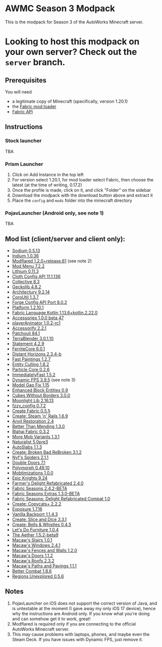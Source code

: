 # AWMC Season 3 Modpack
This is the modpack for Season 3 of the AutoWorks Minecraft server.
# Looking to host this modpack on your own server? Check out the `server` branch.
## Prerequisites
You will need
- a legitimate copy of Minecraft (specifically, version 1.20.1)
- the [Fabric mod loader](https://fabricmc.net/)
- [Fabric API](https://modrinth.com/mod/fabric-api/version/0.92.6+1.20.1)
## Instructions
### Stock launcher
TBA
### Prism Launcher
1. Click on Add Instance in the top left
2. For version select 1.20.1, for mod loader select Fabric, then choose the latest (at the time of writing, 0.17.2)
3. Once the profile is made, click on it, and click "Folder" on the sidebar
4. Download the modpack with the download button above and extract it
5. Place the `config` and `mods` folder into the minecraft directory
### PojavLauncher (Android only, see note 1)
TBA
## Mod list (client/server and client only):
- [Sodium 0.5.13](https://modrinth.com/mod/sodium/version/mc1.20.1-0.5.13-fabric)
- [Indium 1.0.36](https://modrinth.com/mod/indium/version/1.0.36+mc1.20.1)
- [Modflared 1.2.0+release.61](https://modrinth.com/mod/modflared/version/1.2.0+release.61+1.20.1) (see note 2)
- [Mod Menu 7.2.2](https://modrinth.com/mod/modmenu/version/7.2.2)
- [Lithium 0.11.3](https://modrinth.com/mod/lithium/version/mc1.20.1-0.11.3-fabric)
- [Cloth Config API 11.1.136](https://modrinth.com/mod/cloth-config/version/11.1.136+fabric)
- [Collective 8.3](https://modrinth.com/mod/collective/version/1.20.1-8.3-fabric+forge+neo)
- [Geckolib 4.8.2](https://modrinth.com/mod/geckolib/version/AXhbVyuq)
- [Architectury 9.2.14](https://modrinth.com/mod/architectury-api/version/9.2.14+fabric)
- [CoroUtil 1.3.7](https://modrinth.com/mod/coroutil/version/7tRnsYkP)
- [Forge Config API Port 8.0.2](https://modrinth.com/mod/forge-config-api-port/version/v8.0.2-1.20.1-Fabric)
- [Platform 1.2.10.1](https://modrinth.com/mod/platform/version/1.20.1-1.2.10.1)
- [Fabric Language Kotlin 1.13.6+kotlin.2.22.0](https://modrinth.com/mod/fabric-language-kotlin/version/1.13.6+kotlin.2.2.20)
- [Accessories 1.0.0 beta 47](https://modrinth.com/mod/accessories/version/1.0.0-beta.47+1.20.1)
- [playerAnimator 1.0.2-rc1](https://modrinth.com/mod/playeranimator/version/1.0.2-rc1+1.20-fabric)
- [Accessorify 2.2.1](https://modrinth.com/mod/accessorify/version/2.2.1+1.20.1)
- [Patchouli 84.1](https://modrinth.com/mod/patchouli/version/1.20.1-84.1-fabric)
- [TerraBlender 3.0.1.10](https://modrinth.com/mod/terrablender/version/J1S3aA8i)
- [Statement 4.2.9](https://modrinth.com/mod/statement/version/4.2.9+1.14.4-1.20.4)
- [FerriteCore 6.0.1](https://modrinth.com/mod/ferrite-core/version/6.0.1)
- [Distant Horizons 2.3.4-b](https://modrinth.com/mod/distanthorizons/version/2.3.4-b-1.20.1)
- [Fast Paintings 1.2.7](https://modrinth.com/mod/fast-paintings/version/1.20-1.2.7)
- [Entity Culling 1.8.2](https://modrinth.com/mod/entityculling/version/3TCgPw5u)
- [Particle Core 0.2.6](https://modrinth.com/mod/particle-core/version/0.2.6+1.20.1)
- [ImmediatelyFast 1.5.2](https://modrinth.com/mod/immediatelyfast/version/1.5.2+1.20.4-fabric)
- [Dynamic FPS 3.9.5](https://modrinth.com/mod/dynamic-fps/version/D9mrJwm0) (see note 3)
- [Model Gap Fix 1.15](https://modrinth.com/mod/modelfix/version/GkLb4bRl)
- [Enhanced Block Entities 0.9](https://modrinth.com/mod/ebe/version/0.9+1.20)
- [Cubes Without Borders 3.0.0](https://modrinth.com/mod/cubes-without-borders/version/3.0.0+1.20)
- [Moonlight Lib 2.16.13](https://modrinth.com/mod/moonlight/version/1.20-2.16.13-fabric)
- [fzzy_config 0.7.2](https://modrinth.com/mod/fzzy-config/version/0.7.2+1.20.1)
- [Create Fabric 0.5.1j](https://modrinth.com/mod/create-fabric/version/0.5.1-j-build.1631+mc1.20.1)
- [Create: Steam 'n' Rails 1.6.9](https://modrinth.com/mod/create-steam-n-rails/version/1.6.9+fabric-mc1.20.1)
- [Anvil Restoration 2.4](https://modrinth.com/mod/anvil-restoration/version/1.20.1-2.4-fabric+forge+neo)
- [Better Than Mending 1.3.0](https://modrinth.com/mod/better-than-mending/version/1.3.0)
- [Blahaj Fabric 0.3.2](https://modrinth.com/mod/blahaj_fabric/version/ngQ9TZY1)
- [More Mob Variants 1.3.1](https://modrinth.com/mod/more-mob-variants/version/1.3.1)
- [Naturalist 5.0pre3](https://modrinth.com/mod/naturalist/version/5.0pre3-fabric)
- [AutoSlabs 1.1.3](https://modrinth.com/mod/autoslabs/version/1.1.3)
- [Create: Broken Bad ReBroken 3.1.2](https://modrinth.com/mod/create-broken-bad-fabric/version/3.1.2)
- [Nyf's Spiders 2.1.1](https://modrinth.com/mod/nyfs-spiders/version/cmqFoINR)
- [Double Doors 7.1](https://modrinth.com/mod/double-doors/version/1.20.1-7.1-fabric+forge+neo)
- [Polymorph 0.49.10](https://modrinth.com/mod/polymorph/version/0.49.10+1.20.1)
- [Mobtimizations 1.0.0](https://modrinth.com/mod/mobtimizations/version/Q8aBGBRu)
- [Epic Knights 9.24](https://modrinth.com/mod/epic-knights-shields-armor-and-weapons/version/9.24)
- [Farmer's Delight Refabricated 2.4.0](https://modrinth.com/mod/farmers-delight-refabricated/version/1.20.1-2.4.0)
- [Fabric Seasons 2.4.2-BETA](https://modrinth.com/mod/fabric-seasons/version/2.4.2-BETA+1.20)
- [Fabric Seasons Extras 1.3.0-BETA](https://modrinth.com/mod/fabric-seasons-extras)
- [Fabric Seasons: Delight Refabricated Compat 1.0](https://modrinth.com/mod/seasons-delight-refab-compat/version/1.20.1-1.0)
- [Create: Copycats+ 2.2.2](https://modrinth.com/mod/copycats/version/2.2.2+mc.1.20.1-fabric)
- [Exposure 1.7.16](https://modrinth.com/mod/exposure/version/fiezBPPG)
- [Vanilla Backport 1.1.4.3](https://modrinth.com/mod/vanillabackport/version/1.20.1-1.1.4.3)
- [Create: Slice and Dice 3.3.1](https://modrinth.com/mod/slice-and-dice/version/3.3.1)
- [Create: Bells & Whistles 0.4.5](https://modrinth.com/mod/bellsandwhistles/version/0.4.5-mc1.20.1-fabric)
- [Let's Do Furniture 1.0.4](https://modrinth.com/mod/lets-do-furniture/version/oG5DC7IV)
- [The Aether 1.5.2-beta9](https://modrinth.com/mod/aether/version/1.20.1-1.5.2-beta.9-fabric)
- [Macaw's Stairs 1.0.1](https://modrinth.com/mod/macaws-stairs/version/XNlrOt9m)
- [Macaw's Windows 2.4.1](https://modrinth.com/mod/macaws-windows/version/2.4.1)
- [Macaw's Fences and Walls 1.2.0](https://modrinth.com/mod/macaws-fences-and-walls/version/fkcqoGXg)
- [Macaw's Doors 1.1.2](https://modrinth.com/mod/macaws-doors/version/HU3H8NiB)
- [Macaw's Roofs 2.3.2](https://modrinth.com/mod/macaws-roofs/version/BMjP4VXn)
- [Macaw's Paths and Pavings 1.1.1](https://modrinth.com/mod/macaws-paths-and-pavings/version/hwnmaZHh)
- [Better Combat 1.8.6](https://modrinth.com/mod/better-combat/version/1.8.6+1.20.1-fabric)
- [Regions Unexplored 0.5.6](https://modrinth.com/mod/regions-unexplored/version/A-0.5.6+1.20.1)

## Notes
1. PojavLauncher on iOS does not support the correct version of Java, and is untestable at the moment (I gave away my only iOS 17 device), hence why the instructions are Android only. If you know what you're doing and can somehow get it to work, great!
2. Modflared is required only if you are connecting to the official AutoWorks Minecraft server.
3. This may cause problems with laptops, phones, and maybe even the Steam Deck. If you have issues with Dynamic FPS, just remove it.
